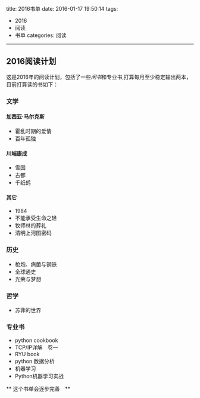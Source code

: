 title: 2016书单
date: 2016-01-17 19:50:14
tags:
- 2016
- 阅读
- 书单
categories: 阅读
---

## 2016阅读计划

这是2016年的阅读计划，包括了一些*闲书*和专业书,打算每月至少稳定输出两本，目前打算读的书如下：

### 文学

#### 加西亚·马尔克斯
* 霍乱时期的爱情
* 百年孤独

#### 川端康成
* 雪国
* 古都
* 千纸鹤

#### 其它
* 1984
* 不能承受生命之轻
* 牧师林的葬礼
* 清明上河图密码

### 历史
* 枪炮、病菌与钢铁
* 全球通史
* 光荣与梦想

### 哲学
* 苏菲的世界

### 专业书
* python cookbook
* TCP/IP详解　卷一
* RYU book
* python 数据分析
* 机器学习
* Python机器学习实战

** 这个书单会逐步完善　**